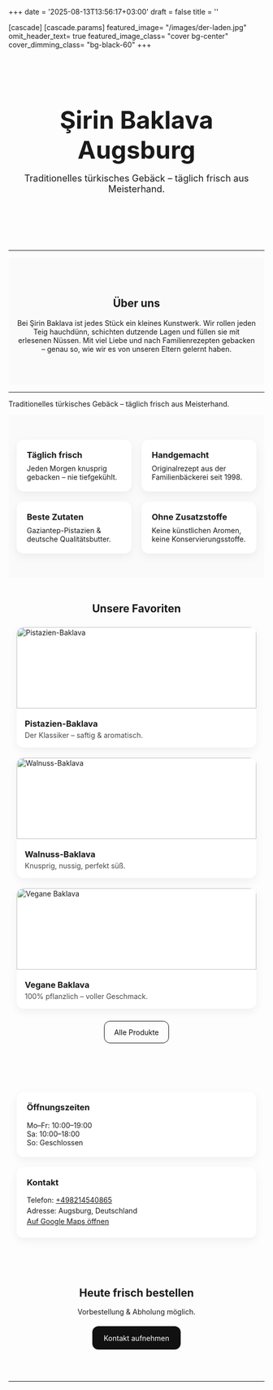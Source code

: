 +++
date = '2025-08-13T13:56:17+03:00'
draft = false
title = ''

[cascade]
  [cascade.params]
    featured_image= "/images/der-laden.jpg"
    omit_header_text= true
    featured_image_class= "cover bg-center"
    cover_dimming_class= "bg-black-60"
+++


<!-- HERO -->
<section style="position:relative; text-align:center; padding:6rem 1rem 4rem;">
  <h1 style="font-size:3rem; font-weight:700; margin:0;">Şirin Baklava Augsburg</h1>
  <p style="max-width:720px; margin:1rem auto 2rem; font-size:1.125rem;">
    Traditionelles türkisches Gebäck – täglich frisch aus Meisterhand.
  </p>
</section>

---
<!-- HAKKIMIZDA KISA -->
<section style="background:#fafafa; padding:3rem 1rem;">
  <div style="max-width:900px; margin:0 auto; text-align:center;">
  <div class="about-card">
    <h2>Über uns</h2>
 </div>
    <p>
      Bei Şirin Baklava ist jedes Stück ein kleines Kunstwerk.
Wir rollen jeden Teig hauchdünn, schichten dutzende Lagen und füllen sie mit erlesenen Nüssen.
Mit viel Liebe und nach Familienrezepten gebacken – genau so, wie wir es von unseren Eltern gelernt haben.
    </p>
  </div>
</section>

 ---
<div class="hero-banner">
  <div class="hero-text">
    <p>Traditionelles türkisches Gebäck – täglich frisch aus Meisterhand.</p>
  </div>
</div>

<!-- 3 ÖNE ÇIKAN FAYDA -->
<section style="background:#fafafa; padding:3rem 1rem;">
  <div style="display:grid; grid-template-columns:repeat(auto-fit,minmax(220px,1fr)); gap:1.25rem; max-width:1080px; margin:0 auto;">
    <div style="background:#fff; padding:1.25rem; border-radius:14px; box-shadow:0 6px 18px rgba(0,0,0,.06);">
      <h3 style="margin:0 0 .5rem;">Täglich frisch</h3>
      <p style="margin:0;">Jeden Morgen knusprig gebacken – nie tiefgekühlt.</p>
    </div>
    <div style="background:#fff; padding:1.25rem; border-radius:14px; box-shadow:0 6px 18px rgba(0,0,0,.06);">
      <h3 style="margin:0 0 .5rem;">Handgemacht</h3>
      <p style="margin:0;">Originalrezept aus der Familienbäckerei seit 1998.</p>
    </div>
    <div style="background:#fff; padding:1.25rem; border-radius:14px; box-shadow:0 6px 18px rgba(0,0,0,.06);">
      <h3 style="margin:0 0 .5rem;">Beste Zutaten</h3>
      <p style="margin:0;">Gaziantep-Pistazien & deutsche Qualitätsbutter.</p>
     </div>
      <div style="background:#fff; padding:1.25rem; border-radius:14px; box-shadow:0 6px 18px rgba(0,0,0,.06);">
  <h3 style="margin:0 0 .5rem;">Ohne Zusatzstoffe</h3>
  <p style="margin:0;">Keine künstlichen Aromen, keine Konservierungsstoffe.</p>
</div>
  </div>
</section>

<!-- EN ÇOK SATANLAR / KISA MENÜ -->
<section style="padding:3rem 1rem;">
  <div style="max-width:1080px; margin:0 auto;">
    <h2 style="text-align:center; margin:0 0 1.5rem;">Unsere Favoriten</h2>
    <div style="display:grid; grid-template-columns:repeat(auto-fit,minmax(230px,1fr)); gap:1.25rem;">
      <a href="/produkte/pistazien-baklava/" style="text-decoration:none; color:inherit; background:#fff; border-radius:14px; overflow:hidden; box-shadow:0 6px 18px rgba(0,0,0,.06);">
        <img src="/images/products/pistazien.jpg" alt="Pistazien-Baklava" style="width:100%; height:160px; object-fit:cover;">
        <div style="padding:1rem;">
          <h3 style="margin:.25rem 0;">Pistazien-Baklava</h3>
          <p style="margin:0; opacity:.8;">Der Klassiker – saftig & aromatisch.</p>
        </div>
      </a>
      <a href="/produkte/walnuss-baklava/" style="text-decoration:none; color:inherit; background:#fff; border-radius:14px; overflow:hidden; box-shadow:0 6px 18px rgba(0,0,0,.06);">
        <img src="/images/products/walnuss.jpg" alt="Walnuss-Baklava" style="width:100%; height:160px; object-fit:cover;">
        <div style="padding:1rem;">
          <h3 style="margin:.25rem 0;">Walnuss-Baklava</h3>
          <p style="margin:0; opacity:.8;">Knusprig, nussig, perfekt süß.</p>
        </div>
      </a>
      <a href="/produkte/vegan-baklava/" style="text-decoration:none; color:inherit; background:#fff; border-radius:14px; overflow:hidden; box-shadow:0 6px 18px rgba(0,0,0,.06);">
        <img src="/images/products/vegan.jpg" alt="Vegane Baklava" style="width:100%; height:160px; object-fit:cover;">
        <div style="padding:1rem;">
          <h3 style="margin:.25rem 0;">Vegane Baklava</h3>
          <p style="margin:0; opacity:.8;">100% pflanzlich – voller Geschmack.</p>
        </div>
      </a>
    </div>
    <div style="text-align:center; margin-top:1.5rem;">
      <a href="/produkte/" style="display:inline-block; padding:0.8rem 1.2rem; border-radius:12px; border:1px solid #111; text-decoration:none; color:#111;">Alle Produkte</a>
    </div>
  </div>
</section>


<!-- SAATLER & KONUM -->
<section style="padding:3rem 1rem;">
  <div style="max-width:1080px; margin:0 auto; display:grid; grid-template-columns:repeat(auto-fit,minmax(260px,1fr)); gap:1.25rem;">
    <div style="background:#fff; padding:1.25rem; border-radius:14px; box-shadow:0 6px 18px rgba(0,0,0,.06);">
      <h3 style="margin-top:0;">Öffnungszeiten</h3>
      <ul style="list-style:none; padding:0; margin:0;">
        <li>Mo–Fr: 10:00–19:00</li>
        <li>Sa: 10:00–18:00</li>
        <li>So: Geschlossen</li>
      </ul>
    </div>
    <div style="background:#fff; padding:1.25rem; border-radius:14px; box-shadow:0 6px 18px rgba(0,0,0,.06);">
      <h3 style="margin-top:0;">Kontakt</h3>
      <p style="margin:.25rem 0;">Telefon: <a href="tel:+498214540865">+498214540865</a></p>
      <p style="margin:.25rem 0;">Adresse: Augsburg, Deutschland</p>
      <p style="margin:.25rem 0;"><a href="https://maps.app.goo.gl/yhbgKuzTUVyvQhRK8">Auf Google Maps öffnen</a></p>
    </div>
  </div>
</section>

<!-- SON CTA -->
<section style="text-align:center; padding:3rem 1rem;">
  <h2 style="margin:0 0 1rem;">Heute frisch bestellen</h2>
  <p style="margin:0 0 1.25rem;">Vorbestellung & Abholung möglich.</p>
  <a href="/kontakt/" style="display:inline-block; padding:0.9rem 1.4rem; border-radius:12px; background:#111; color:#fff; text-decoration:none;">
    Kontakt aufnehmen
  </a>
</section>



---


